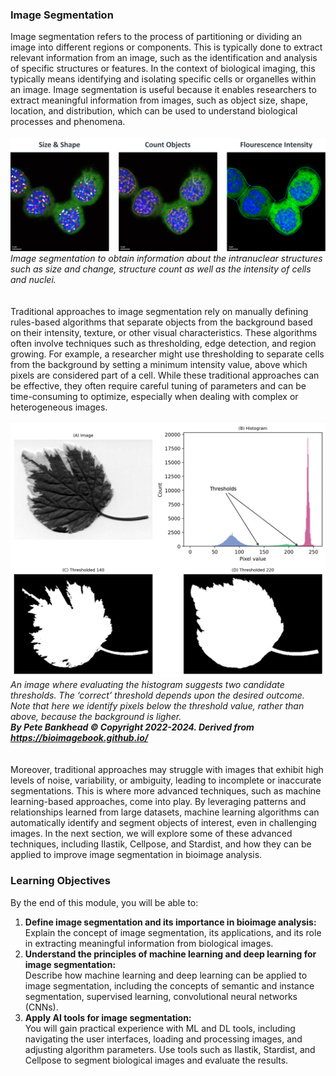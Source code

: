 ### Image Segmentation

Image segmentation refers to the process of partitioning or dividing an image into different regions or components. 
This is typically done to extract relevant information from an image, such as the identification and analysis of specific structures or features.
In the context of biological imaging, this typically means identifying and isolating specific cells or organelles within an image. 
Image segmentation is useful because it enables researchers to extract meaningful information from images, such as object size, shape, location, 
and distribution, which can be used to understand biological processes and phenomena.
<br>
<br>
![segmentation](imagesegmentation_1.png)
*Image segmentation to obtain information about the intranuclear structures such as size and change, 
structure count as well as the intensity of cells and nuclei.* <br>
<br>
<br>
Traditional approaches to image segmentation rely on manually defining rules-based algorithms that separate objects from the background based on 
their intensity, texture, or other visual characteristics. These algorithms often involve techniques such as thresholding, edge detection, and 
region growing. For example, a researcher might use thresholding to separate cells from the background by setting a minimum intensity value, above 
which pixels are considered part of a cell. While these traditional approaches can be effective, they often require careful tuning of parameters and 
can be time-consuming to optimize, especially when dealing with complex or heterogeneous images.
<br>
<br>
![thresholding](bioimagebook_thresholding.png)
*An image where evaluating the histogram suggests two candidate thresholds. The ‘correct’ threshold depends upon the desired outcome.* 
*Note that here we identify pixels below the threshold value, rather than above, because the background is ligher.* <br>
***By Pete Bankhead © Copyright 2022-2024. Derived from https://bioimagebook.github.io/***  <br>
<br>
<br>
Moreover, traditional approaches may struggle with images that exhibit high levels of noise, variability, or ambiguity, leading to incomplete or inaccurate 
segmentations. This is where more advanced techniques, such as machine learning-based approaches, come into play. By leveraging patterns and 
relationships learned from large datasets, machine learning algorithms can automatically identify and segment objects of interest, even in challenging images. 
In the next section, we will explore some of these advanced techniques, including Ilastik, Cellpose, and Stardist, and how they can be applied to improve 
image segmentation in bioimage analysis.


### Learning Objectives

By the end of this module, you will be able to:

1. **Define image segmentation and its importance in bioimage analysis:** <br>
Explain the concept of image segmentation, its applications, and its role in extracting meaningful information 
from biological images.
2. **Understand the principles of machine learning and deep learning for image segmentation:**<br>
Describe how machine learning and deep learning can be applied to image segmentation, including the concepts of semantic and instance segmentation, supervised learning, convolutional neural networks (CNNs).
3. **Apply AI tools for image segmentation:** <br>
You will gain practical experience with ML and DL tools, including navigating the user interfaces, loading and processing images, and adjusting algorithm parameters.
Use tools such as Ilastik, Stardist, and Cellpose to segment biological images and evaluate the results.
